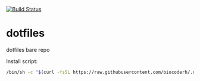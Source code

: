 [![Build Status](https://github.com/biocoderh/dotfiles/actions/workflows/shellcheck.yml/badge.svg)](https://github.com/biocoderh/dotfiles/actions/workflows/shellcheck.yml)

# dotfiles

dotfiles bare repo

Install script:
```sh
/bin/sh -c "$(curl -fsSL https://raw.githubusercontent.com/biocoderh/.dotfiles/master/.local/bin/dotfiles-install)"
```
